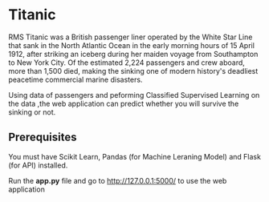 # Titanic

RMS Titanic was a British passenger liner operated by the White Star Line that sank in the North Atlantic Ocean in the early morning hours of 15 April 1912, after striking an iceberg during her maiden voyage from Southampton to New York City. Of the estimated 2,224 passengers and crew aboard, more than 1,500 died, making the sinking one of modern history's deadliest peacetime commercial marine disasters. 

Using data of passengers and peforming Classified Supervised Learning on the data ,the web application can predict whether you will survive the sinking or not.

## Prerequisites
You must have Scikit Learn, Pandas (for Machine Leraning Model) and Flask (for API) installed.

Run the **app.py** file and go to http://127.0.0.1:5000/ to use the web application 
